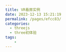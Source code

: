 ```yaml
---
title: VR看房实例
date: 2023-12-13 15:21:19
permalink: /pages/efcc83/
categories:
  - threejs
  - three初体验
tags:
    -
---
```

 